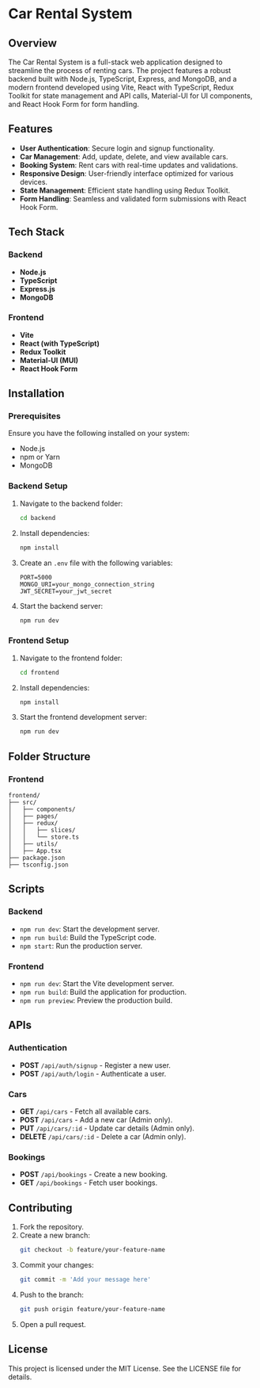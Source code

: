 # Car Rental System

## Overview

The Car Rental System is a full-stack web application designed to streamline the process of renting cars. The project features a robust backend built with Node.js, TypeScript, Express, and MongoDB, and a modern frontend developed using Vite, React with TypeScript, Redux Toolkit for state management and API calls, Material-UI for UI components, and React Hook Form for form handling.

## Features

- **User Authentication**: Secure login and signup functionality.
- **Car Management**: Add, update, delete, and view available cars.
- **Booking System**: Rent cars with real-time updates and validations.
- **Responsive Design**: User-friendly interface optimized for various devices.
- **State Management**: Efficient state handling using Redux Toolkit.
- **Form Handling**: Seamless and validated form submissions with React Hook Form.

## Tech Stack

### Backend

- **Node.js**
- **TypeScript**
- **Express.js**
- **MongoDB**

### Frontend

- **Vite**
- **React (with TypeScript)**
- **Redux Toolkit**
- **Material-UI (MUI)**
- **React Hook Form**

## Installation

### Prerequisites

Ensure you have the following installed on your system:

- Node.js
- npm or Yarn
- MongoDB

### Backend Setup

1. Navigate to the backend folder:
   ```bash
   cd backend
   ```
2. Install dependencies:
   ```bash
   npm install
   ```
3. Create an `.env` file with the following variables:
   ```env
   PORT=5000
   MONGO_URI=your_mongo_connection_string
   JWT_SECRET=your_jwt_secret
   ```
4. Start the backend server:
   ```bash
   npm run dev
   ```

### Frontend Setup

1. Navigate to the frontend folder:
   ```bash
   cd frontend
   ```
2. Install dependencies:
   ```bash
   npm install
   ```
3. Start the frontend development server:
   ```bash
   npm run dev
   ```

## Folder Structure

### Frontend

```
frontend/
├── src/
│   ├── components/
│   ├── pages/
│   ├── redux/
│   │   ├── slices/
│   │   └── store.ts
│   ├── utils/
│   ├── App.tsx
├── package.json
├── tsconfig.json
```

## Scripts

### Backend

- `npm run dev`: Start the development server.
- `npm run build`: Build the TypeScript code.
- `npm start`: Run the production server.

### Frontend

- `npm run dev`: Start the Vite development server.
- `npm run build`: Build the application for production.
- `npm run preview`: Preview the production build.

## APIs

### Authentication

- **POST** `/api/auth/signup` - Register a new user.
- **POST** `/api/auth/login` - Authenticate a user.

### Cars

- **GET** `/api/cars` - Fetch all available cars.
- **POST** `/api/cars` - Add a new car (Admin only).
- **PUT** `/api/cars/:id` - Update car details (Admin only).
- **DELETE** `/api/cars/:id` - Delete a car (Admin only).

### Bookings

- **POST** `/api/bookings` - Create a new booking.
- **GET** `/api/bookings` - Fetch user bookings.

## Contributing

1. Fork the repository.
2. Create a new branch:
   ```bash
   git checkout -b feature/your-feature-name
   ```
3. Commit your changes:
   ```bash
   git commit -m 'Add your message here'
   ```
4. Push to the branch:
   ```bash
   git push origin feature/your-feature-name
   ```
5. Open a pull request.

## License

This project is licensed under the MIT License. See the LICENSE file for details.
